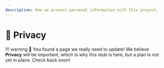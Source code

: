 ```yaml
---
description: How we protect personal information with this project.
---
```


# 🥸 Privacy

!!! warning
	🐣 You found a page we really need to update! We believe **Privacy** will be important, which is why this stub is here, but a plan is not yet in place. Check back soon!

